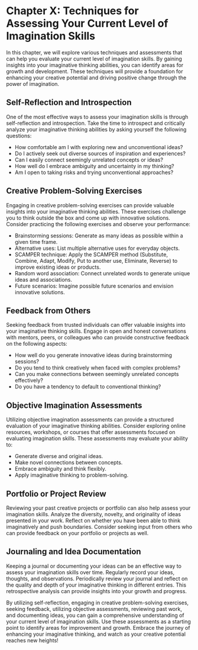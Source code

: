 Chapter X: Techniques for Assessing Your Current Level of Imagination Skills
============================================================================

In this chapter, we will explore various techniques and assessments that can help you evaluate your current level of imagination skills. By gaining insights into your imaginative thinking abilities, you can identify areas for growth and development. These techniques will provide a foundation for enhancing your creative potential and driving positive change through the power of imagination.

Self-Reflection and Introspection
---------------------------------

One of the most effective ways to assess your imagination skills is through self-reflection and introspection. Take the time to introspect and critically analyze your imaginative thinking abilities by asking yourself the following questions:

* How comfortable am I with exploring new and unconventional ideas?
* Do I actively seek out diverse sources of inspiration and experiences?
* Can I easily connect seemingly unrelated concepts or ideas?
* How well do I embrace ambiguity and uncertainty in my thinking?
* Am I open to taking risks and trying unconventional approaches?

Creative Problem-Solving Exercises
----------------------------------

Engaging in creative problem-solving exercises can provide valuable insights into your imaginative thinking abilities. These exercises challenge you to think outside the box and come up with innovative solutions. Consider practicing the following exercises and observe your performance:

* Brainstorming sessions: Generate as many ideas as possible within a given time frame.
* Alternative uses: List multiple alternative uses for everyday objects.
* SCAMPER technique: Apply the SCAMPER method (Substitute, Combine, Adapt, Modify, Put to another use, Eliminate, Reverse) to improve existing ideas or products.
* Random word association: Connect unrelated words to generate unique ideas and associations.
* Future scenarios: Imagine possible future scenarios and envision innovative solutions.

Feedback from Others
--------------------

Seeking feedback from trusted individuals can offer valuable insights into your imaginative thinking skills. Engage in open and honest conversations with mentors, peers, or colleagues who can provide constructive feedback on the following aspects:

* How well do you generate innovative ideas during brainstorming sessions?
* Do you tend to think creatively when faced with complex problems?
* Can you make connections between seemingly unrelated concepts effectively?
* Do you have a tendency to default to conventional thinking?

Objective Imagination Assessments
---------------------------------

Utilizing objective imagination assessments can provide a structured evaluation of your imaginative thinking abilities. Consider exploring online resources, workshops, or courses that offer assessments focused on evaluating imagination skills. These assessments may evaluate your ability to:

* Generate diverse and original ideas.
* Make novel connections between concepts.
* Embrace ambiguity and think flexibly.
* Apply imaginative thinking to problem-solving.

Portfolio or Project Review
---------------------------

Reviewing your past creative projects or portfolio can also help assess your imagination skills. Analyze the diversity, novelty, and originality of ideas presented in your work. Reflect on whether you have been able to think imaginatively and push boundaries. Consider seeking input from others who can provide feedback on your portfolio or projects as well.

Journaling and Idea Documentation
---------------------------------

Keeping a journal or documenting your ideas can be an effective way to assess your imagination skills over time. Regularly record your ideas, thoughts, and observations. Periodically review your journal and reflect on the quality and depth of your imaginative thinking in different entries. This retrospective analysis can provide insights into your growth and progress.

By utilizing self-reflection, engaging in creative problem-solving exercises, seeking feedback, utilizing objective assessments, reviewing past work, and documenting ideas, you can gain a comprehensive understanding of your current level of imagination skills. Use these assessments as a starting point to identify areas for improvement and growth. Embrace the journey of enhancing your imaginative thinking, and watch as your creative potential reaches new heights!
